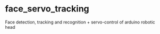 # face_servo_tracking
Face detection, tracking and recognition + servo-control of arduino robotic head
